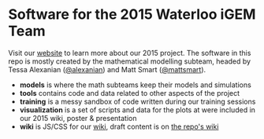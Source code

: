 # Software for the 2015 Waterloo iGEM Team

Visit our [website](http://igem.uwaterloo.ca) to learn more about our 2015 project.
The software in this repo is mostly created by the mathematical modelling subteam,
headed by Tessa Alexanian ([@alexanian](http://github.com/alexanian)) and Matt Smart
([@mattsmart](http://github.com/mattsmart)).

* **models** is where the math subteams keep their models and simulations  
* **tools** contains code and data related to other aspects of the project  
* **training** is a messy sandbox of code written during our training sessions  
* **visualization** is a set of scripts and data for the plots at were included in
  our 2015 wiki, poster & presentation
* **wiki** is JS/CSS for our [wiki](http://2015.igem.org/Team:Waterloo), draft content is on
  [the repo's wiki](http://github.com/igem-waterloo/uwaterloo-igem-2015/wiki)
